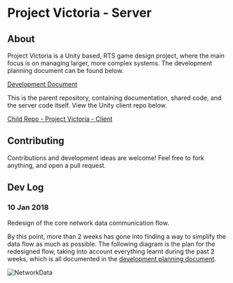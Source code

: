 # Project Victoria - Server

## About
Project Victoria is a Unity based, RTS game design project, where the main focus is on managing larger, more complex systems. The development planning document can be found below.

[Development Document](https://docs.google.com/document/d/1Estd98wO1ABEChAnwoZS_0E2ZXc-1mPSaiMIrXe-uvY/edit?usp=sharing)

This is the parent repository, containing documentation, shared code, and the server code itself. View the Unity client repo below.

[Child Repo - Project Victoria - Client](https://github.com/ramon54321/VictoriaClient)

## Contributing

Contributions and development ideas are welcome! Feel free to fork anything, and open a pull request.

## Dev Log

### 10 Jan 2018
Redesign of the core network data communication flow.

By this point, more than 2 weeks has gone into finding a way to simplify the data flow as much as possible. The following diagram is the plan for the redesigned flow, taking into account everything learnt during the past 2 weeks, which is all documented in the [development planning document](https://docs.google.com/document/d/1Estd98wO1ABEChAnwoZS_0E2ZXc-1mPSaiMIrXe-uvY/edit?usp=sharing).

![NetworkData](http://repo.ramonbrand.ml/images/ProjectVictoria/NetworkData.svg)
